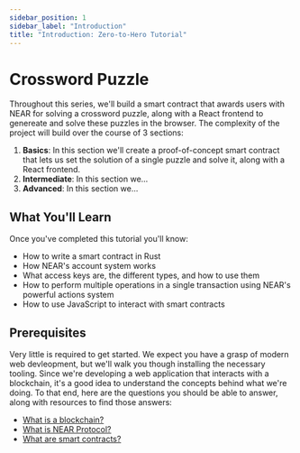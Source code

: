```yaml
---
sidebar_position: 1
sidebar_label: "Introduction"
title: "Introduction: Zero-to-Hero Tutorial"
---
```


# Crossword Puzzle

Throughout this series, we'll build a smart contract that awards users with NEAR for solving a crossword puzzle, along with a React frontend to genereate and solve these puzzles in the browser. The complexity of the project will build over the course of 3 sections:

1. **Basics**: In this section we'll create a proof-of-concept smart contract that lets us set the solution of a single puzzle and solve it, along with a React frontend.
2. **Intermediate**: In this section we...
3. **Advanced**: In this section we...

## What You'll Learn

Once you've completed this tutorial you'll know:

- How to write a smart contract in Rust
- How NEAR's account system works
- What access keys are, the different types, and how to use them
- How to perform multiple operations in a single transaction using NEAR's powerful actions system
- How to use JavaScript to interact with smart contracts

## Prerequisites

Very little is required to get started. We expect you have a grasp of modern web devleopment, but we'll walk you though installing the necessary tooling. Since we're developing a web application that interacts with a blockchain, it's a good idea to understand the concepts behind what we're doing. To that end, here are the questions you should be able to answer, along with resources to find those answers:

- [What is a blockchain?](https://docs.near.org/docs/concepts/new-to-near#what-is-a-blockchain)
- [What is NEAR Protocol?](https://docs.near.org/docs/concepts/new-to-near#what-is-near)
- [What are smart contracts?](https://docs.near.org/docs/develop/contracts/overview)
